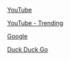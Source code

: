 [YouTube](https://www.youtube.com)

[YouTube - Trending](https://www.youtube.com/feed/trending)

[Google](https://www.google.com)

[Duck Duck Go](https://duckduckgo.com)


